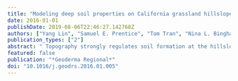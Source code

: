 ```yaml
---
title: "Modeling deep soil properties on California grassland hillslopes using LiDAR digital elevation models"
date: 2016-01-01
publishDate: 2019-08-06T22:46:27.142768Z
authors: ["Yang Lin", "Samuel E. Prentice", "Tom Tran", "Nina L. Bingham", "Jennifer Y. King", "Oliver A. Chadwick"]
publication_types: ["2"]
abstract: " Topography strongly regulates soil formation at the hillslope scale through its effects on sediment redistribution and biological activities. Spatially explicit land surface parameters (LSPs) such as slope and curvature hold potential for modeling the resulting soil carbon (C) and nitrogen (N) distributions, but their representation of deep soil profiles remains largely unexplored. In this study we examine relationships between deep soil profile C and N stocks and LSPs derived from a fine-resolution digital elevation model (DEM) on prototypical rolling hillslope catenas. Consistent with other studies we found that soil thickness was the primary controller of soil organic C and N stocks and was best predicted by mean curvature. Specifically, subsoil thickness, instead of A horizon thickness, explained variability of soil C and N on hillslopes. In addition, our results suggest that, along ridge to toeslope catenas, the processes mediating soil C and N distribution varied from convex to concave positions. Convex ridge positions appeared to favor processes that enrich soil profiles with high C and N concentrations despite their drier position, while concave hollow and toeslope positions favored cumulic processes, despite their conceptually moister conditions in which enrichment processes would be favored. Our data also point to slope aspect as a weak but potentially geomorphically important covariate in modeling soil thickness and C and N stocks using LSPs. Overall, LSPs of curvature and aspect explained 51% of the variability in soil thickness, while curvature and aspect explained 50% of the variability in soil organic C stocks. Our results suggest that diffusive sediment transportation likely exerts a first-order control on soil thickness and soil organic C and N stocks in many semi-arid landscapes. Our data also highlight the importance of subsoil in mapping soil C and N stocks and other soil properties. Quantitative modeling of soil C and N as in our study supports examination of additional ecosystem properties at fine spatial scales."
featured: false
publication: "*Geoderma Regional*"
doi: "10.1016/j.geodrs.2016.01.005"
---
```


